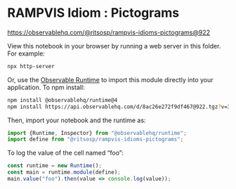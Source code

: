 # RAMPVIS Idiom : Pictograms

https://observablehq.com/@ritsosp/rampvis-idioms-pictograms@922

View this notebook in your browser by running a web server in this folder. For
example:

~~~sh
npx http-server
~~~

Or, use the [Observable Runtime](https://github.com/observablehq/runtime) to
import this module directly into your application. To npm install:

~~~sh
npm install @observablehq/runtime@4
npm install https://api.observablehq.com/d/8ac26e272f9df467@922.tgz?v=3
~~~

Then, import your notebook and the runtime as:

~~~js
import {Runtime, Inspector} from "@observablehq/runtime";
import define from "@ritsosp/rampvis-idioms-pictograms";
~~~

To log the value of the cell named “foo”:

~~~js
const runtime = new Runtime();
const main = runtime.module(define);
main.value("foo").then(value => console.log(value));
~~~
